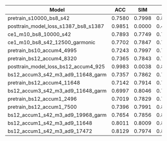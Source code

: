 | Model | ACC | SIM | FL | J | ChrF1 | Acc*ChrF1 |
| ----- | --- | --- | -- | - | ----- | --------- |
pretrain_s10000_bs8_s42|0.7580|0.7998|0.8037|0.4918|0.5721|0.4336|
posttrain_model_loss_s1387_bs8_s1387|0.9851|0.0000|0.4909|0.0000|0.0985|0.0970|
ce1_m10_bs8_10000_s42|0.7893|0.7749|0.7800|0.4861|0.5647|0.4457|
ce1_m10_bs8_s42_12500_garmonic|0.7702|0.7847|0.7985|0.4920|0.5728|0.4412|
pretrain_bs10_accum4_4995|0.7243|0.7997|0.7827|0.4566|0.5739|0.4157|
pretrain_bs12_accum4_8320|0.7365|0.7843|0.7887|0.4617|0.5673|0.4178|
posttrain_model_loss_bs12_accum4_925|0.9983|0.0038|0.8681|0.0035|0.1187|0.1185|
bs12_accum3_s42_m3_ad9_11648_garm|0.7357|0.7862|0.7911|0.4619|0.5679|0.4178|
pretrain_bs12_accum4_11648|0.7142|0.7914|0.7768|0.4417|0.5692|0.4065|
bs12_accum3_s42_m3_ad9_11648_garm|0.6997|0.8046|0.7783|0.4377|0.5700|0.3988|
pretrain_bs12_accum1_2496|0.7019|0.7829|0.7566|0.4113|0.5607|0.3935|
pretrain_bs12_accum1_7500|0.7396|0.7991|0.8269|0.4952|0.5775|0.4271|
bs12_accum1_s42_m3_ad9_19968_garm|0.7654|0.7856|0.8062|0.4934|0.5736|0.4390|
bs12_accum1_s42_m3_ad9_11648|0.8011|0.8009|0.8294|0.5328|0.5651|0.4527|
bs12_accum1_s42_m3_ad9_17472|0.8129|0.7974|0.8350|0.5427|0.5689|0.4624|
